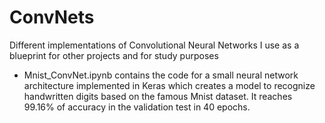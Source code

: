 # ConvNets
Different implementations of Convolutional Neural Networks I use as a blueprint for other projects and for study purposes

- Mnist_ConvNet.ipynb contains the code for a small neural network architecture implemented in Keras which creates a model to recognize handwritten digits based on the famous Mnist dataset.
It reaches 99.16% of accuracy in the validation test in 40 epochs.
